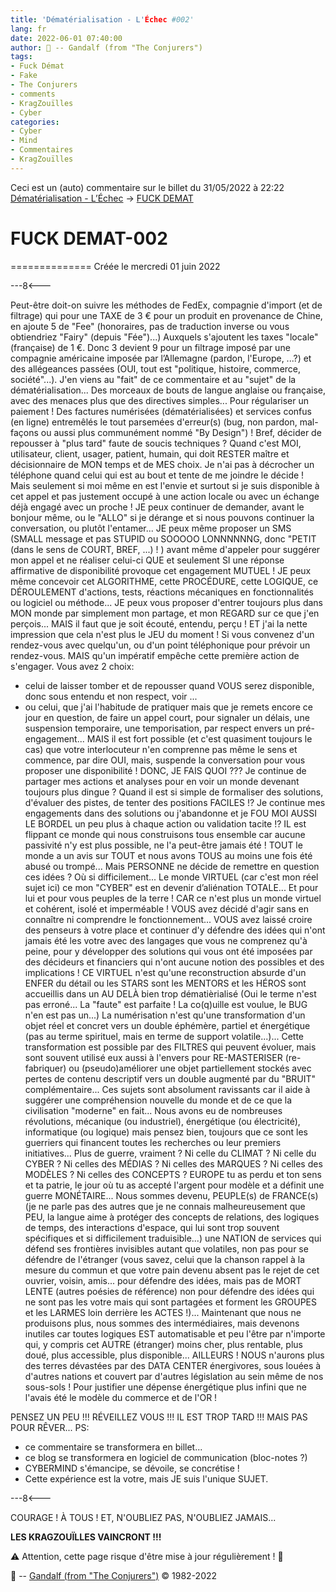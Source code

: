 ```yaml
---
title: 'Dématérialisation - L'Échec #002'
lang: fr
date: 2022-06-01 07:40:00
author: 🧙 -- Gandalf (from "The Conjurers")
tags:
- Fuck Démat
- Fake
- The Conjurers
- comments
- KragZouïlles
- Cyber
categories:
- Cyber
- Mind
- Commentaires
- KragZouïlles
---
```


Ceci est un (auto) commentaire sur le billet du 31/05/2022 à 22:22 [Dématérialisation - L’Échec](https://cybermind.fr/fr/Cyber/Dematerialisation_(Echec)/#more) -> [FUCK DEMAT](https://cybermind.fr/fr/Cyber/Dematerialisation_(Echec)/#isso-6)

<!-- more -->
# FUCK DEMAT-002
==============
Créée le mercredi 01 juin 2022

---8<---

Peut-être doit-on suivre les méthodes de FedEx, compagnie d'import (et de filtrage) qui pour une TAXE de 3 € pour un produit en provenance de Chine, en ajoute 5 de "Fee" (honoraires, pas de traduction inverse ou vous obtiendriez "Fairy" (depuis "Fée")...) Auxquels s'ajoutent les taxes "locale" (française) de 1 €. Donc 3 devient 9 pour un filtrage imposé par une compagnie américaine imposée par l’Allemagne (pardon, l'Europe, ...?) et des allégeances passées (OUI, tout est "politique, histoire, commerce, société"...).
J'en viens au "fait" de ce commentaire et au "sujet" de la dématérialisation...
Des morceaux de bouts de langue anglaise ou française, avec des menaces plus que des directives simples...
Pour régulariser un paiement !
Des factures numérisées (dématérialisées) et services confus (en ligne) entremêlés le tout parsemées d'erreur(s) (bug, non pardon, mal-façons ou aussi plus communément nommé "By Design") !
Bref, décider de repousser à "plus tard" faute de soucis techniques ?
Quand c'est MOI, utilisateur, client, usager, patient, humain, qui doit RESTER maître et décisionnaire de MON temps et de MES choix.
Je n'ai pas à décrocher un téléphone quand celui qui est au bout et tente de me joindre le décide !
Mais seulement si moi même en est l'envie et surtout si je suis disponible à cet appel et pas justement occupé à une action locale ou avec un échange déjà engagé avec un proche !
JE peux continuer de demander, avant le bonjour même, ou le "ALLO" si je dérange et si nous pouvons continuer la conversation, ou plutôt l'entamer...
JE peux même proposer un SMS (SMALL message et pas STUPID ou SOOOOO LONNNNNNG, donc "PETIT (dans le sens de COURT, BREF, ...) ! ) avant même d'appeler pour suggérer mon appel et ne réaliser celui-ci QUE et seulement SI une réponse affirmative de disponibilité provoque cet engagement MUTUEL !
JE peux même concevoir cet ALGORITHME, cette PROCÉDURE, cette LOGIQUE, ce DÉROULEMENT d'actions, tests, réactions mécaniques en fonctionnalités ou logiciel ou méthode...
JE peux vous proposer d'entrer toujours plus dans MON monde par simplement mon partage, et mon REGARD sur ce que j'en perçois...
MAIS il faut que je soit écouté, entendu, perçu !
ET j'ai la nette impression que cela n'est plus le JEU du moment !
Si vous convenez d'un rendez-vous avec quelqu'un, ou d'un point téléphonique pour prévoir un rendez-vous.
MAIS qu'un impératif empêche cette première action de s'engager.
Vous avez 2 choix:
- celui de laisser tomber et de repousser quand VOUS serez disponible, donc sous entendu et non respect, voir ...
- ou celui, que j'ai l'habitude de pratiquer mais que je remets encore ce jour en question, de faire un appel court, pour signaler un délais, une suspension temporaire, une temporisation, par respect envers un pré-engagement... MAIS il est fort possible (et c'est quasiment toujours le cas) que votre interlocuteur n'en comprenne pas même le sens et commence, par dire OUI, mais, suspende la conversation pour vous proposer une disponibilité !
DONC, JE FAIS QUOI ???
Je continue de partager mes actions et analyses pour en voir un monde devenant toujours plus dingue ?
Quand il est si simple de formaliser des solutions, d'évaluer des pistes, de tenter des positions FACILES !?
Je continue mes engagements dans des solutions ou j'abandonne et je FOU MOI AUSSI LE BORDEL un peu plus à chaque action ou validation tacite !?
IL est flippant ce monde qui nous construisons tous ensemble car aucune passivité n'y est plus possible, ne l'a peut-être jamais été !
TOUT le monde a un avis sur TOUT et nous avons TOUS au moins une fois été abusé ou trompé...
Mais PERSONNE ne décide de remettre en question ces idées ?
Où si difficilement...
Le monde VIRTUEL (car c'est mon réel sujet ici) ce mon "CYBER" est en devenir d’aliénation TOTALE...
Et pour lui et pour vous peuples de la terre !
CAR ce n'est plus un monde virtuel et cohérent, isolé et imperméable !
VOUS avez décidé d'agir sans en connaître ni comprendre le fonctionnement...
VOUS avez laissé croire des penseurs à votre place et continuer d'y défendre des idées qui n'ont jamais été les votre avec des langages que vous ne comprenez qu'à peine, pour y développer des solutions qui vous ont été imposées par des décideurs et financiers qui n'ont aucune notion des possibles et des implications !
CE VIRTUEL n'est qu'une reconstruction absurde d'un ENFER du détail ou les STARS sont les MENTORS et les HÉROS sont accueillis dans un AU DELÀ bien trop dématièrialisé (Oui le terme n'est pas erroné... La "faute" est parfaite ! La co(q)uille est voulue, le BUG n'en est pas un...)
La numérisation n'est qu'une transformation d'un objet réel et concret vers un double éphémère, partiel et énergétique (pas au terme spirituel, mais en terme de support volatile...)...
Cette transformation est possible par des FILTRES qui peuvent évoluer, mais sont souvent utilisé eux aussi à l'envers pour RE-MASTERISER (re-fabriquer) ou (pseudo)améliorer une objet partiellement stockés avec pertes de contenu descriptif vers un double augmenté par du "BRUIT" complémentaire...
Ces sujets sont absolument ravissants car il aide à suggérer une compréhension nouvelle du monde et de ce que la civilisation "moderne" en fait...
Nous avons eu de nombreuses révolutions, mécanique (ou industriel), énergétique (ou électricité), informatique (ou logique) mais pensez bien, toujours que ce sont les guerriers qui financent toutes les recherches ou leur premiers initiatives...
Plus de guerre, vraiment ?
Ni celle du CLIMAT ?
Ni celle du CYBER ?
Ni celles des MÉDIAS ?
Ni celles des MARQUES ?
Ni celles des MODÈLES ?
Ni celles des CONCEPTS ?
EUROPE tu as perdu et ton sens et ta patrie, le jour où tu as accepté l'argent pour modèle et a définit une guerre MONÉTAIRE...
Nous sommes devenu, PEUPLE(s) de FRANCE(s) (je ne parle pas des autres que je ne connais malheureusement que PEU, la langue aime à protéger des concepts de relations, des logiques de temps, des interactions d'espace, qui lui sont trop souvent spécifiques et si difficilement traduisible...) une NATION de services qui défend ses frontières invisibles autant que volatiles, non pas pour se défendre de l'étranger (vous savez, celui que la chanson rappel à la mesure du commun et que votre pain devenu absent pas le rejet de cet ouvrier, voisin, amis... pour défendre des idées, mais pas de MORT LENTE (autres poésies de référence) non pour défendre des idées qui ne sont pas les votre mais qui sont partagées et forment les GROUPES et les LARMES loin derrière les ACTES !)...
Maintenant que nous ne produisons plus, nous sommes des intermédiaires, mais devenons inutiles car toutes logiques EST automatisable et peu l'être par n'importe qui, y compris cet AUTRE (étranger) moins cher, plus rentable, plus doué, plus accessible, plus disponible... AILLEURS !
NOUS n'aurons plus des terres dévastées par des DATA CENTER énergivores, sous louées à d'autres nations et couvert par d'autres législation au sein même de nos sous-sols !
Pour justifier une dépense énergétique plus infini que ne l'avais été le modèle du commerce et de l'OR !

PENSEZ UN PEU !!!
RÉVEILLEZ VOUS !!!
IL EST TROP TARD !!!
MAIS PAS POUR RÊVER...
PS:
- ce commentaire se transformera en billet...
- ce blog se transformera en logiciel de communication (bloc-notes ?)
- CYBERMIND s'émancipe, se dévoile, se concrétise !
- Cette expérience est la votre, mais JE suis l'unique SUJET.

---8<---

COURAGE !
À TOUS !
ET, N'OUBLIEZ PAS, N'OUBLIEZ JAMAIS...

**LES KRAGZOUÏLLES VAINCRONT !!!**

⚠️ Attention, cette page risque d'être mise à jour régulièrement ! 👀

🧙 -- [Gandalf (from "The Conjurers")](mailto:Gandalf@Gk2.NET?subject=The%20Conjurers%20%3F) ©️ 1982-2022